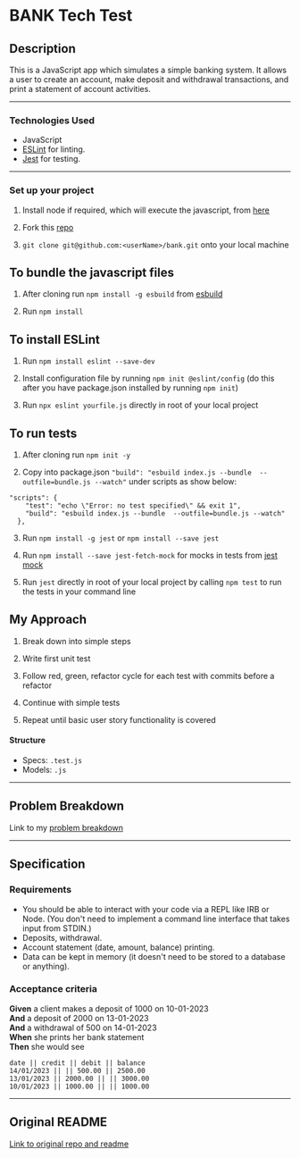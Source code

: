# BANK Tech Test

## Description

This is a JavaScript app which simulates a simple banking system. It allows a user to create an account, make deposit and withdrawal transactions, and print a statement of account activities.

------

### Technologies Used

- JavaScript
- [ESLint](https://eslint.org) for linting.
- [Jest](https://jestjs.io/) for testing.

------

### Set up your project 

1. Install node if required, which will execute the javascript, from [here](https://nodejs.org/en/)

2. Fork this [repo](https://github.com/nelsonclaire/bank)

3. `git clone git@github.com:<userName>/bank.git` onto your local machine

## To bundle the javascript files

1. After cloning run `npm install -g esbuild` from [esbuild](https://esbuild.github.io/getting-started/)

2. Run `npm install`

## To install ESLint

1. Run `npm install eslint --save-dev`

2. Install configuration file by running `npm init @eslint/config` (do this after you have package.json installed by running `npm init`)

3. Run `npx eslint yourfile.js` directly in root of your local project


## To run tests

1. After cloning run `npm init -y`

2. Copy into package.json `"build": "esbuild index.js --bundle  --outfile=bundle.js --watch"` under scripts as show below:
```
"scripts": {
    "test": "echo \"Error: no test specified\" && exit 1",
    "build": "esbuild index.js --bundle  --outfile=bundle.js --watch"
  },
```

3. Run `npm install -g jest` or `npm install --save jest`

4. Run `npm install --save jest-fetch-mock` for mocks in tests from [jest mock](https://www.npmjs.com/package/jest-fetch-mock)

5. Run `jest` directly in root of your local project by calling `npm test` to run the tests in your command line


## My Approach

1. Break down into simple steps 

2. Write first unit test 

3. Follow red, green, refactor cycle for each test with commits before a refactor

4. Continue with simple tests 

5. Repeat until basic user story functionality is covered

#### Structure
- Specs: `.test.js`
- Models: `.js`

------

## Problem Breakdown

Link to my [problem breakdown](https://github.com/nelsonclaire/bank/blob/master/problem_breakdown.md)

------

## Specification

### Requirements

* You should be able to interact with your code via a REPL like IRB or Node.  (You don't need to implement a command line interface that takes input from STDIN.)
* Deposits, withdrawal.
* Account statement (date, amount, balance) printing.
* Data can be kept in memory (it doesn't need to be stored to a database or anything).

### Acceptance criteria

**Given** a client makes a deposit of 1000 on 10-01-2023  
**And** a deposit of 2000 on 13-01-2023  
**And** a withdrawal of 500 on 14-01-2023  
**When** she prints her bank statement  
**Then** she would see

```
date || credit || debit || balance
14/01/2023 || || 500.00 || 2500.00
13/01/2023 || 2000.00 || || 3000.00
10/01/2023 || 1000.00 || || 1000.00
```
------

## Original README

[Link to original repo and readme](https://github.com/makersacademy/course/blob/master/individual_challenges/bank_tech_test.md)